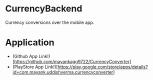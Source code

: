 # CurrencyBackend
Currency conversions over the mobile app.

# Application
 * (Github App Link!)[https://github.com/mayankagg9722/CurrencyConverter]
 * (PlayStore App Link!)[https://play.google.com/store/apps/details?id=com.mayank.uddishverma.currencyconverter]
